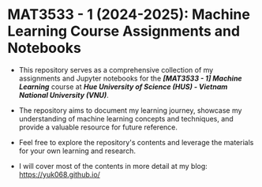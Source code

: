 # MAT3533 - 1 (2024-2025): Machine Learning Course Assignments and Notebooks

- This repository serves as a comprehensive collection of my assignments and Jupyter notebooks for the ***[MAT3533 - 1] Machine Learning*** course at ***Hue University of Science (HUS) - Vietnam National University (VNU)***.
- The repository aims to document my learning journey, showcase my understanding of machine learning concepts and techniques, and provide a valuable resource for future reference.
- Feel free to explore the repository's contents and leverage the materials for your own learning and research.

- I will cover most of the contents in more detail at my blog: https://yuk068.github.io/
